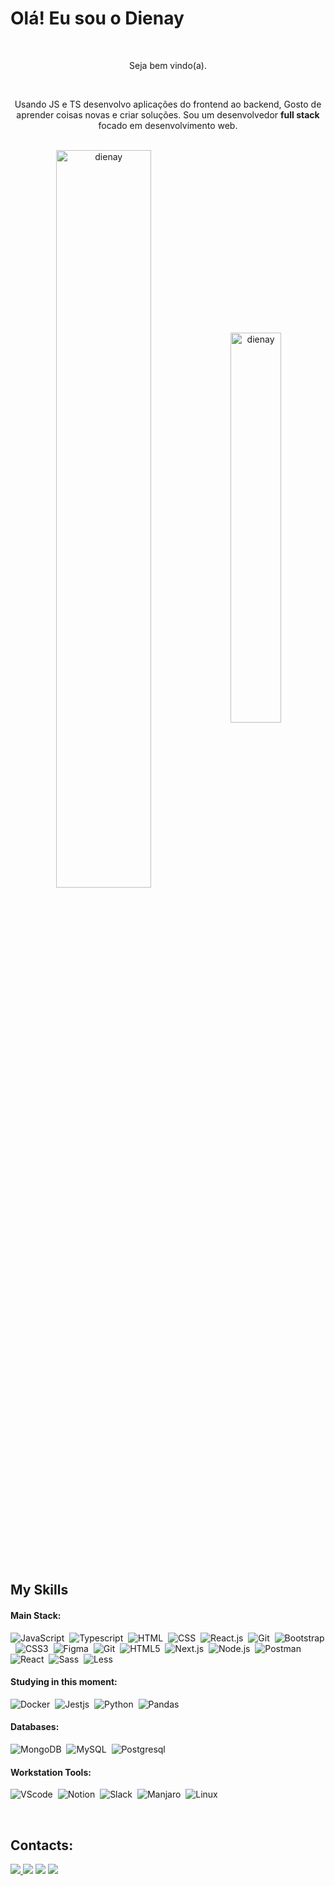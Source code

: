 # Olá! Eu sou o Dienay
&nbsp;&nbsp;&nbsp;

<p align="center">Seja bem vindo(a).</p>
<br>
<p align="center">
Usando JS e TS desenvolvo aplicações do frontend ao backend, Gosto de aprender coisas novas e criar soluções. Sou um desenvolvedor <strong>full stack</strong> focado em desenvolvimento web.</p>&nbsp;

<div  align="center" style="margin-bottom:100px">
<img width=55% align="center" src="https://github-readme-streak-stats.herokuapp.com/?user=dienay&theme=radical&mode=weekly" alt="dienay" />
<img width=40% align="center" src="https://github-readme-stats.vercel.app/api/top-langs?username=dienay&show_icons=true&theme=radical&locale=en&layout=compact" alt="dienay" />
</div>
 
 &nbsp;
 &nbsp;

## My Skills

#### Main Stack:

![JavaScript](https://img.shields.io/badge/JavaScript-F7DF1E?style=for-the-badge&logo=javascript&logoColor=black)&nbsp;
![Typescript](https://img.shields.io/badge/TypeScript-007ACC?style=for-the-badge&logo=typescript&logoColor=white)&nbsp;
![HTML](https://img.shields.io/badge/HTML5-E34F26?style=for-the-badge&logo=html5&logoColor=white)&nbsp;
![CSS](https://img.shields.io/badge/CSS3-1572B6?style=for-the-badge&logo=css3&logoColor=white)&nbsp;
![React.js](https://img.shields.io/badge/React-20232A?style=for-the-badge&logo=react&logoColor=61DAFB)&nbsp;
![Git](https://img.shields.io/badge/GIT-E44C30?style=for-the-badge&logo=git&logoColor=white)&nbsp;
![Bootstrap](https://img.shields.io/badge/-Bootstrap-563d7c?style=for-the-badge&logo=bootstrap&logoColor=white)&nbsp;
![CSS3](https://img.shields.io/badge/-CSS3-1572B6?style=for-the-badge&logo=css3&logoColor=white)&nbsp;
![Figma](https://img.shields.io/badge/-Figma-F24E1E?style=for-the-badge&logo=figma&logoColor=white)&nbsp;
![Git](https://img.shields.io/badge/-Git-F05032?style=for-the-badge&logo=git&logoColor=white)&nbsp;
![HTML5](https://img.shields.io/badge/-HTML5-E34F26?style=for-the-badge&logo=html5&logoColor=white)&nbsp;
![Next.js](https://img.shields.io/badge/-Next.js-000000?style=for-the-badge&logo=next.js&logoColor=white)&nbsp;
![Node.js](https://img.shields.io/badge/-Node.js-339933?style=for-the-badge&logo=node.js&logoColor=white)&nbsp;
![Postman](https://img.shields.io/badge/-Postman-FF6C37?style=for-the-badge&logo=postman&logoColor=white)&nbsp;
![React](https://img.shields.io/badge/-React-61DAFB?style=for-the-badge&logo=react&logoColor=white)&nbsp;
![Sass](https://img.shields.io/badge/-Sass-CC6699?style=for-the-badge&logo=sass&logoColor=white)&nbsp;
![Less](https://img.shields.io/badge/-Less-1D365D?style=for-the-badge&logo=less&logoColor=white)&nbsp;

#### Studying in this moment:

![Docker](https://img.shields.io/badge/-Docker-2496ED?style=for-the-badge&logo=docker&logoColor=white)&nbsp;
![Jestjs](https://img.shields.io/badge/-Jest.js-C21325?style=for-the-badge&logo=jest&logoColor=white)&nbsp;
![Python](https://img.shields.io/badge/Python-14354C?style=for-the-badge&logo=python&logoColor=white)&nbsp;
![Pandas](https://img.shields.io/badge/-Pandas-150458?style=for-the-badge&logo=pandas&logoColor=white)&nbsp;

#### Databases:

![MongoDB](https://img.shields.io/badge/MongoDB-4EA94B?style=for-the-badge&logo=mongodb&logoColor=white)&nbsp;
![MySQL](https://img.shields.io/badge/-MySQL-4479A1?style=for-the-badge&logo=mysql&logoColor=white)&nbsp;
![Postgresql](https://img.shields.io/badge/PostgreSQL-316192?style=for-the-badge&logo=postgresql&logoColor=white)&nbsp;

#### Workstation Tools:

![VScode](https://img.shields.io/badge/vscode-4285F4?style=for-the-badge&logo=vscode&logoColor=white)&nbsp;
![Notion](https://img.shields.io/badge/Notion-000000?style=for-the-badge&logo=notion&logoColor=white)&nbsp;
![Slack](https://img.shields.io/badge/Slack-4A154B?style=for-the-badge&logo=slack&logoColor=white)&nbsp;
![Manjaro](https://img.shields.io/badge/Manjaro-00796B?style=for-the-badge&logo=manjaro&logoColor=white)&nbsp;
![Linux](https://img.shields.io/badge/-Linux-FCC624?style=for-the-badge&logo=linux&logoColor=black)&nbsp;

&nbsp;
&nbsp;

## Contacts:

<div> 
<a href="https://www.instagram.com/Dienay" target="_blank"><img src="https://img.shields.io/badge/-Instagram-%23E4405F?style=for-the-badge&logo=instagram&logoColor=white">
</a>
<a href = "mailto:dienaylima@gmail.com"> <img src="https://img.shields.io/badge/-Gmail-%23333?style=for-the-badge&logo=gmail&logoColor=white" target="_blank"></a>
<a href="https://www.linkedin.com/in/dienaylima/" target="_blank"><img src="https://img.shields.io/badge/-LinkedIn-%230077B5?style=for-the-badge&logo=linkedin&logoColor=white"  target="_blank"></a> 
<a href="https://medium.com/@dienaylima" target="_blank"><img src="https://img.shields.io/badge/-Medium-%23000000?style=for-the-badge&logo=medium&logoColor=white"  target="_blank"></a> 
</div>&nbsp;&nbsp;
 
